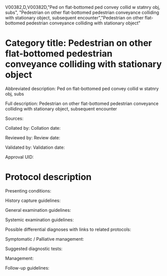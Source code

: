 V00382,D,V00382D,"Ped on flat-bottomed ped convey collid w statnry obj, subs", "Pedestrian on other flat-bottomed pedestrian conveyance colliding with stationary object, subsequent encounter","Pedestrian on other flat-bottomed pedestrian conveyance colliding with stationary object"
# Category title: Pedestrian on other flat-bottomed pedestrian conveyance colliding with stationary object

Abbreviated description: Ped on flat-bottomed ped convey collid w statnry obj, subs

Full description: Pedestrian on other flat-bottomed pedestrian conveyance colliding with stationary object, subsequent encounter

Sources:

Collated by:
Collation date:

Reviewed by:
Review date:

Validated by:
Validation date:

Approval UID:

# Protocol description

Presenting conditions:

History capture guidelines:

General examination guidelines:

Systemic examination guidelines:

Possible differential diagnoses with links to related protocols:

Symptomatic / Palliative management:

Suggested diagnostic tests:

Management:

Follow-up guidelines:
